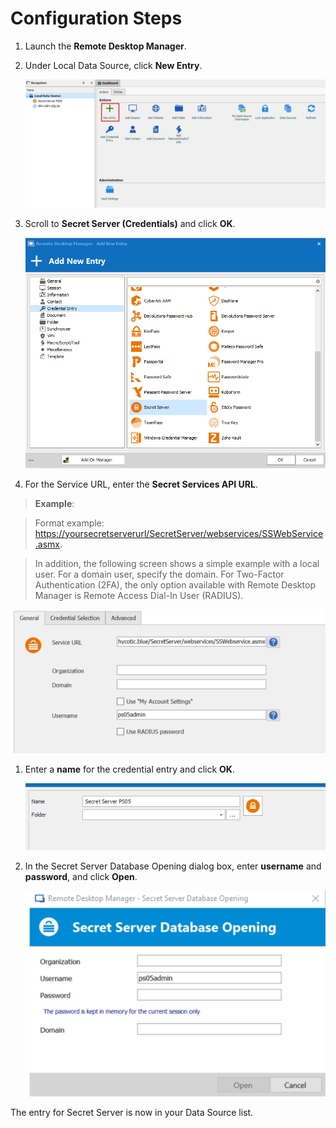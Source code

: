 [title]: # (Configuration)
[tags]: # (configuration)
[priority]: # (101)
# Configuration Steps

1. Launch the **Remote Desktop Manager**.

1. Under Local Data Source, click **New Entry**.

   ![](images/aa03e3cf18a024dc8e7387107d93c39c.png)
1. Scroll to **Secret Server (Credentials)** and click **OK**.

   ![](images/553fdb6a689fe7f298ff6b22e0442bc8.png)
1. For the Service URL, enter the **Secret Services API URL**.

>   **Example**:

>   Format example:
>   <https://yoursecretserverurl/SecretServer/webservices/SSWebService.asmx>.

>   In addition, the following screen shows a simple example with a local user.
>   For a domain user, specify the domain. For Two-Factor Authentication (2FA),
>   the only option available with Remote Desktop Manager is Remote Access
>   Dial-In User (RADIUS).

   ![](images/0cdfbaa943346123da8f765ca2f85f6d.png)

1. Enter a **name** for the credential entry and click **OK**.

   ![](images/2d9736f50a74a4cbed2ad7777eb1a555.png)

1. In the Secret Server Database Opening dialog box, enter **username** and
    **password**, and click **Open**.

   ![](images/811678c029a0d02e10ce2c9e800c4455.png)

The entry for Secret Server is now in your Data Source list.
